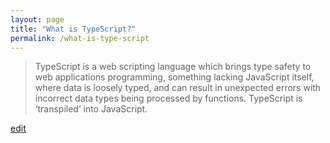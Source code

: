 ```yaml
---
layout: page
title: "What is TypeScript?"
permalink: /what-is-type-script
---
```


> TypeScript is a web scripting language which brings type safety to web applications programming, something lacking JavaScript itself, where data is loosely typed, and can result in unexpected errors with incorrect data types being processed by functions. TypeScript is ‘transpiled’ into JavaScript.

<p class="edit-term"><a href="https://github.com/and-digital/tech-definitions/blog/master/definitions/front-end/type-script.md">edit</a></p>
